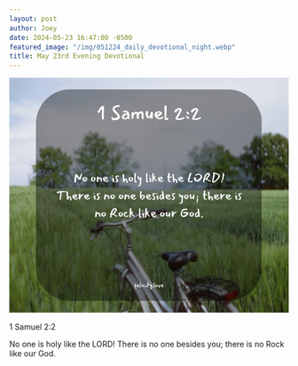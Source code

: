 ```yaml
---
layout: post
author: Joey
date: 2024-05-23 16:47:00 -0500
featured_image: "/img/051224_daily_devotional_night.webp"
title: May 23rd Evening Devotional
---
```


[![May 23rd 2024 - Evening Devotional](/img/052324_daily_devotional_night.webp)](/img/052324_daily_devotional_night.webp)

1 Samuel 2:2

No one is holy like the LORD! There is no one besides you; there is no Rock like our God.